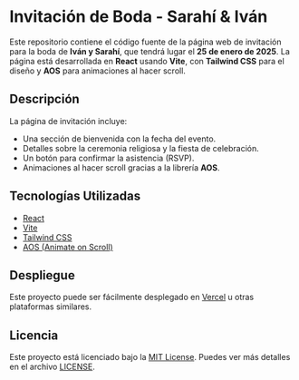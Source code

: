 
# Invitación de Boda - Sarahí & Iván 

Este repositorio contiene el código fuente de la página web de invitación para la boda de **Iván y Sarahí**, que tendrá lugar el **25 de enero de 2025**. La página está desarrollada en **React** usando **Vite**, con **Tailwind CSS** para el diseño y **AOS** para animaciones al hacer scroll.

## Descripción

La página de invitación incluye:
- Una sección de bienvenida con la fecha del evento.
- Detalles sobre la ceremonia religiosa y la fiesta de celebración.
- Un botón para confirmar la asistencia (RSVP).
- Animaciones al hacer scroll gracias a la librería **AOS**.

## Tecnologías Utilizadas

- [React](https://reactjs.org/)
- [Vite](https://vitejs.dev/)
- [Tailwind CSS](https://tailwindcss.com/)
- [AOS (Animate on Scroll)](https://michalsnik.github.io/aos/)

## Despliegue

Este proyecto puede ser fácilmente desplegado en [Vercel](https://vercel.com/) u otras plataformas similares.

## Licencia

Este proyecto está licenciado bajo la [MIT License](https://opensource.org/licenses/MIT). Puedes ver más detalles en el archivo [LICENSE](LICENSE).
